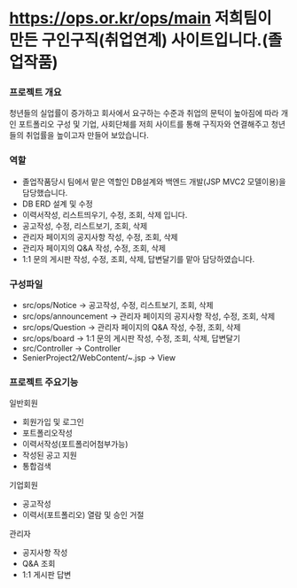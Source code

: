 # https://ops.or.kr/ops/main 저희팀이 만든 구인구직(취업연계) 사이트입니다.(졸업작품)

### 프로젝트 개요<br>
청년들의 실업률이 증가하고 회사에서 요구하는 수준과 취업의 문턱이 높아짐에 따라 개인 포트폴리오 구성 및 기업, 사회단체를 저희 사이트를 통해 구직자와 연결해주고 청년들의 취업률을 높이고자 만들어 보았습니다.

### 역할<br>
- 졸업작품당시 팀에서 맡은 역할인 DB설계와 백엔드 개발(JSP MVC2 모델이용)을 담당했습니다.<br>
- DB ERD 설계 및 수정
- 이력서작성, 리스트띄우기, 수정, 조회, 삭제 입니다.<br>
- 공고작성, 수정, 리스트보기, 조회, 삭제<br>
- 관리자 페이지의 공지사항 작성, 수정, 조회, 삭제<br>
- 관리자 페이지의 Q&A 작성, 수정, 조회, 삭제<br>
- 1:1 문의 게시판 작성, 수정, 조회, 삭제, 답변달기를 맡아 담당하였습니다.<br>

### 구성파일<br>
- src/ops/Notice -> 공고작성, 수정, 리스트보기, 조회, 삭제<br>
- src/ops/announcement -> 관리자 페이지의 공지사항 작성, 수정, 조회, 삭제<br>
- src/ops/Question -> 관리자 페이지의 Q&A 작성, 수정, 조회, 삭제<br>
- src/ops/board -> 1:1 문의 게시판 작성, 수정, 조회, 삭제, 답변달기<br>
- src/Controller -> Controller
- SenierProject2/WebContent/~.jsp -> View

### 프로젝트 주요기능<br>
일반회원
- 회원가입 및 로그인 
- 포트폴리오작성
- 이력서작성(포트폴리어첨부가능)
- 작성된 공고 지원
- 통합검색

기업회원
- 공고작성
- 이력서(포트폴리오) 열람 및 승인 거절

관리자
- 공지사항 작성
- Q&A 조회
- 1:1 게시판 답변

